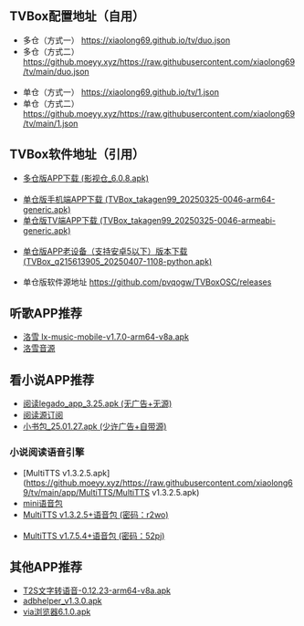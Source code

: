 ## TVBox配置地址（自用）
- 多仓（方式一） <https://xiaolong69.github.io/tv/duo.json>
- 多仓（方式二）<https://github.moeyy.xyz/https://raw.githubusercontent.com/xiaolong69/tv/main/duo.json>
<br><br>
- 单仓（方式一） <https://xiaolong69.github.io/tv/1.json>
- 单仓（方式二）<https://github.moeyy.xyz/https://raw.githubusercontent.com/xiaolong69/tv/main/1.json>

## TVBox软件地址（引用）
- [多仓版APP下载 (影视仓_6.0.8.apk)](https://github.moeyy.xyz/https://raw.githubusercontent.com/xiaolong69/tv/main/app/影视仓_6.0.8.apk)
<br><br>
- [单仓版手机端APP下载 (TVBox_takagen99_20250325-0046-arm64-generic.apk)](https://github.moeyy.xyz/https://raw.githubusercontent.com/xiaolong69/tv/main/app/TVBox_takagen99_20250325-0046-arm64-generic.apk)
- [单仓版TV端APP下载 (TVBox_takagen99_20250325-0046-armeabi-generic.apk)](https://github.moeyy.xyz/https://raw.githubusercontent.com/xiaolong69/tv/main/app/TVBox_takagen99_20250325-0046-armeabi-generic.apk)
<br><br>
- [单仓版APP老设备（支持安卓5以下）版本下载 (TVBox_q215613905_20250407-1108-python.apk)](https://github.moeyy.xyz/https://raw.githubusercontent.com/xiaolong69/tv/main/app/TVBox_q215613905_20250407-1108-python.apk)
<br><br>
- 单仓版软件源地址 <https://github.com/pvqogw/TVBoxOSC/releases>

## 听歌APP推荐
- [洛雪 lx-music-mobile-v1.7.0-arm64-v8a.apk](https://github.moeyy.xyz/https://raw.githubusercontent.com/xiaolong69/tv/main/app/lxmusic/lx-music-mobile-v1.7.0-arm64-v8a.apk)
- [洛雪音源](https://github.moeyy.xyz/https://raw.githubusercontent.com/xiaolong69/tv/main/app/lxmusic/sixyin-music-source-v1.2.1.js)

## 看小说APP推荐
- [阅读legado_app_3.25.apk (无广告+无源)](https://github.moeyy.xyz/https://raw.githubusercontent.com/xiaolong69/tv/main/app/legado_app_3.25.apk)
- [阅读源订阅](yuedu://rsssource/importonline?src=http://yuedu.miaogongzi.net/shuyuan/miaogongziDY.json)
- [小书包_25.01.27.apk (少许广告+自带源)](https://github.moeyy.xyz/https://raw.githubusercontent.com/xiaolong69/tv/main/app/小书包_25.01.27.apk)

### 小说阅读语音引擎
- [MultiTTS v1.3.2.5.apk](https://github.moeyy.xyz/https://raw.githubusercontent.com/xiaolong69/tv/main/app/MultiTTS/MultiTTS v1.3.2.5.apk)
- [mini语音包](https://github.moeyy.xyz/https://raw.githubusercontent.com/xiaolong69/tv/main/app/MultiTTS/voice3_mini.zip)
- [MultiTTS v1.3.2.5+语音包 (密码：r2wo)](https://www.123pan.com/s/A2D9-Gu2X.html)
<br><br>
- [MultiTTS v1.7.5.4+语音包 (密码：52pj)](https://www.123684.com/s/r2a3jv-XPv4H)

## 其他APP推荐
- [T2S文字转语音-0.12.23-arm64-v8a.apk](https://github.moeyy.xyz/https://raw.githubusercontent.com/xiaolong69/tv/main/app/MultiTTS/T2S文字转语音-0.12.23-arm64-v8a.apk)
- [adbhelper_v1.3.0.apk](https://github.moeyy.xyz/https://raw.githubusercontent.com/xiaolong69/tv/main/app/adbhelper_v1.3.0.apk)
- [via浏览器6.1.0.apk](https://github.moeyy.xyz/https://raw.githubusercontent.com/xiaolong69/tv/main/app/via浏览器6.1.0.apk)
